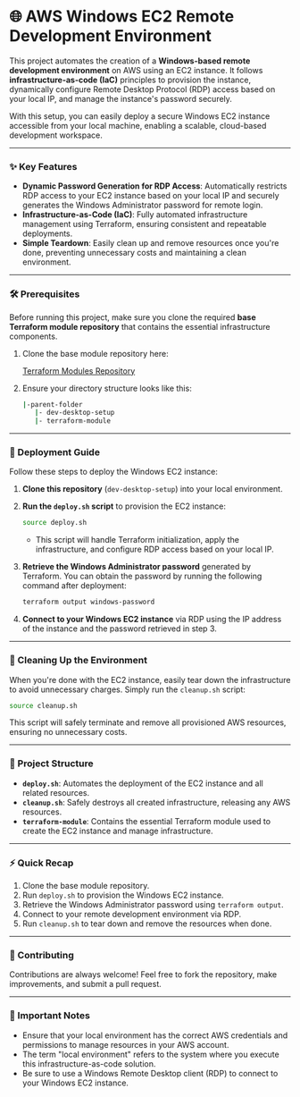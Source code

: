 # 🌐 AWS Windows EC2 Remote Development Environment

This project automates the creation of a **Windows-based remote development environment** on AWS using an EC2 instance. It follows **infrastructure-as-code (IaC)** principles to provision the instance, dynamically configure Remote Desktop Protocol (RDP) access based on your local IP, and manage the instance's password securely.

With this setup, you can easily deploy a secure Windows EC2 instance accessible from your local machine, enabling a scalable, cloud-based development workspace.

---

### ✨ Key Features

- **Dynamic Password Generation for RDP Access**: Automatically restricts RDP access to your EC2 instance based on your local IP and securely generates the Windows Administrator password for remote login.
- **Infrastructure-as-Code (IaC)**: Fully automated infrastructure management using Terraform, ensuring consistent and repeatable deployments.
- **Simple Teardown**: Easily clean up and remove resources once you're done, preventing unnecessary costs and maintaining a clean environment.

---

### 🛠️ Prerequisites

Before running this project, make sure you clone the required **base Terraform module repository** that contains the essential infrastructure components.

1. Clone the base module repository here:

   [Terraform Modules Repository](https://github.com/vijayrmourya/terraform-modules)

2. Ensure your directory structure looks like this:

   ```bash
   |-parent-folder
      |- dev-desktop-setup
      |- terraform-module
   ```

---

### 🚀 Deployment Guide

Follow these steps to deploy the Windows EC2 instance:

1. **Clone this repository** (`dev-desktop-setup`) into your local environment.

2. **Run the `deploy.sh` script** to provision the EC2 instance:

   ```bash
   source deploy.sh
   ```

   - This script will handle Terraform initialization, apply the infrastructure, and configure RDP access based on your local IP.

3. **Retrieve the Windows Administrator password** generated by Terraform. You can obtain the password by running the following command after deployment:

   ```bash
   terraform output windows-password
   ```

4. **Connect to your Windows EC2 instance** via RDP using the IP address of the instance and the password retrieved in step 3.

---

### 🧹 Cleaning Up the Environment

When you're done with the EC2 instance, easily tear down the infrastructure to avoid unnecessary charges. Simply run the `cleanup.sh` script:

```bash
source cleanup.sh
```

This script will safely terminate and remove all provisioned AWS resources, ensuring no unnecessary costs.

---

### 📂 Project Structure

- **`deploy.sh`**: Automates the deployment of the EC2 instance and all related resources.
- **`cleanup.sh`**: Safely destroys all created infrastructure, releasing any AWS resources.
- **`terraform-module`**: Contains the essential Terraform module used to create the EC2 instance and manage infrastructure.

---

### ⚡ Quick Recap

1. Clone the base module repository.
2. Run `deploy.sh` to provision the Windows EC2 instance.
3. Retrieve the Windows Administrator password using `terraform output`.
4. Connect to your remote development environment via RDP.
5. Run `cleanup.sh` to tear down and remove the resources when done.

---

### 🤝 Contributing

Contributions are always welcome! Feel free to fork the repository, make improvements, and submit a pull request.

---

### 📝 Important Notes

- Ensure that your local environment has the correct AWS credentials and permissions to manage resources in your AWS account.
- The term "local environment" refers to the system where you execute this infrastructure-as-code solution.
- Be sure to use a Windows Remote Desktop client (RDP) to connect to your Windows EC2 instance.
